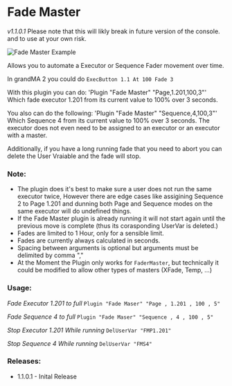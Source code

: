 # Fade Master
*v1.1.0.1*
Please note that this will likly break in future version of the console. and to use at your own risk.

![Fade Master Example](..\Images\FadeMaster.gif)

Allows you to automate a Executor or Sequence Fader movement over time.

In grandMA 2 you could do `ExecButton 1.1 At 100 Fade 3`

With this plugin you can do:
'Plugin "Fade Master" "Page,1.201,100,3"' Which fade executor 1.201 from its current value to 100% over 3 seconds.

You also can do the following:
'Plugin "Fade Master" "Sequence,4,100,3"' Which Sequence 4 from its current value to 100% over 3 seconds. The executor does not even need to be assigned to an executor or an executor with a master.


Additionally, if you have a long running fade that you need to abort you can delete the User Vraiable and the fade will stop.

### Note:

* The plugin does it's best to make sure a user does not run the same executor twice, However there are edge cases like assigining Sequence 2 to Page 1.201 and dunning both Page and Sequence modes on the same executor will do undefined things.
* If the Fade Master plugin is already running it will not start again until the previous move is complete (thus its corasponding UserVar is deleted.)
* Fades are limited to 1 Hour, only for a sensible limit.
* Fades are currently always calculated in seconds.
* Spacing between arguments is optional but arguments must be delimited by comma ","
* At the Moment the Plugin only works for `FaderMaster`, but technically it could be modified to allow other types of masters (XFade, Temp, ...)

### Usage:

*Fade Executor 1.201 to full*
`Plugin "Fade Maser" "Page , 1.201 , 100 , 5"`

*Fade Sequence 4 to full*
`Plugin "Fade Maser" "Sequence , 4 , 100 , 5"`

*Stop Executor 1.201 While running*
`DelUserVar "FMP1.201"`

*Stop Sequence 4 While running*
`DelUserVar "FMS4"`

### Releases:
- 1.1.0.1 - Inital Release
